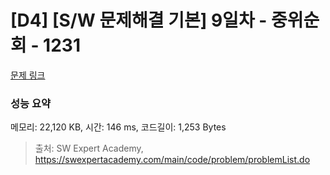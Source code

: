 # [D4] [S/W 문제해결 기본] 9일차 - 중위순회 - 1231 

[문제 링크](https://swexpertacademy.com/main/code/problem/problemDetail.do?contestProbId=AV140YnqAIECFAYD) 

### 성능 요약

메모리: 22,120 KB, 시간: 146 ms, 코드길이: 1,253 Bytes



> 출처: SW Expert Academy, https://swexpertacademy.com/main/code/problem/problemList.do